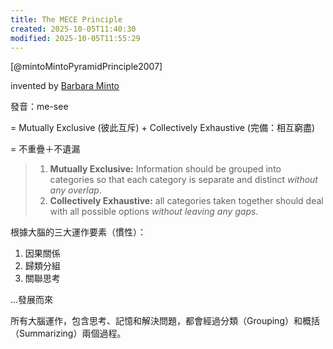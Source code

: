 ```yaml
---
title: The MECE Principle
created: 2025-10-05T11:40:30
modified: 2025-10-05T11:55:29
---
```


[@mintoMintoPyramidPrinciple2007]

invented by [Barbara Minto](https://www.google.com/search?q=Barbara+Minto)

發音：me-see

= Mutually Exclusive (彼此互斥) + Collectively Exhaustive (完備：相互窮盡)

= 不重疊＋不遺漏

> 1. **Mutually Exclusive:** Information should be grouped into categories so that each category is separate and distinct _without any overlap_.
> 2. **Collectively Exhaustive:** all categories taken together should deal with all possible options _without leaving any gaps_.

根據大腦的三大運作要素（慣性）：

1. 因果關係
2. 歸類分組
3. 關聯思考

…發展而來

所有大腦運作，包含思考、記憶和解決問題，都會經過分類（Grouping）和概括（Summarizing）兩個過程。
